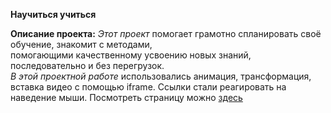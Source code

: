 **Научиться учиться**

**Описание проекта:**
*Этот проект* помогает грамотно спланировать своё обучение, знакомит с методами,  
помогающими качественному усвоению новых знаний, последовательно и без перегрузок.  
*В этой проектной работе* использовались анимация, трансформация,
вставка видео с помощью iframe. Ссылки стали реагировать на наведение мыши.
Посмотреть страницу можно [здесь](https://uliakarpova.github.io/how-to-learn/)
